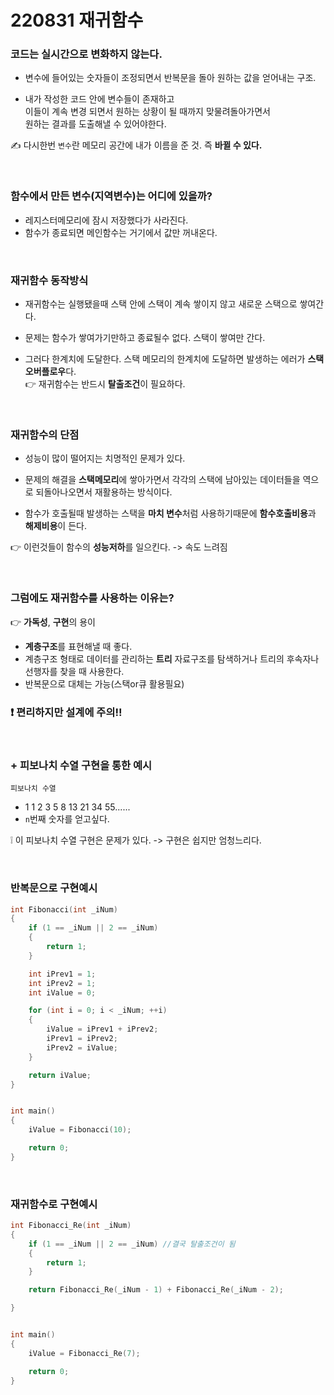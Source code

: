 # 220831 재귀함수

### 코드는 실시간으로 변화하지 않는다.
* 변수에 들어있는 숫자들이 조정되면서 반복문을 돌아 원하는 값을 얻어내는 구조.  

* 내가 작성한 코드 안에 변수들이 존재하고   
    이들이 계속 변경 되면서 원하는 상황이 될 때까지   맞물려돌아가면서  
    원하는 결과를 도출해낼 수 있어야한다.  

✍ 다시한번 `변수`란 메모리 공간에 내가 이름을 준 것. 즉 **바뀔 수 있다.**

<br/>

### 함수에서 만든 변수(지역변수)는 어디에 있을까?
* 레지스터메모리에 잠시 저장했다가 사라진다.
* 함수가 종료되면 메인함수는 거기에서 값만 꺼내온다.  

<br/>

### 재귀함수 동작방식
* 재귀함수는 실행됐을때 스택 안에 스택이 계속 쌓이지 않고 새로운 스택으로 쌓여간다.

 * 문제는 함수가 쌓여가기만하고 종료될수 없다. 스택이 쌓여만 간다.  

* 그러다 한계치에 도달한다. 스택 메모리의 한계치에 도달하면 발생하는 에러가 **스택오버플로우**다.  
👉 재귀함수는 반드시 **탈출조건**이 필요하다.

 <br/>

 ### 재귀함수의 단점
* 성능이 많이 떨어지는 치명적인 문제가 있다.  

* 문제의 해결을 **스택메모리**에 쌓아가면서 각각의 스택에 남아있는 데이터들을 역으로 되돌아나오면서 재활용하는 방식이다.  

* 함수가 호출될때 발생하는 스택을 **마치 변수**처럼 사용하기때문에 **함수호출비용**과 **해제비용**이 든다.  

👉 이런것들이 함수의 **성능저하**를 일으킨다. -> 속도 느려짐

<br/>

 ### 그럼에도 재귀함수를 사용하는 이유는?
👉 **가독성**, **구현**의 용이

* **계층구조**를 표현해낼 때 좋다.
* 계층구조 형태로 데이터를 관리하는 **트리** 자료구조를 탐색하거나 트리의 후속자나 선행자를 찾을 때 사용한다.  
* 반복문으로 대체는 가능(스택or큐 활용필요)

### **❗ 편리하지만 설계에 주의!!**

<br/>

### + 피보나치 수열 구현을 통한 예시 

`피보나치 수열`
* 1 1 2 3 5 8 13 21 34 55...... 
* `n`번째 숫자를 얻고싶다.    

❕ 이 피보나치 수열 구현은 문제가 있다. -> 구현은 쉽지만 엄청느리다.

<br/>

### 반복문으로 구현예시 
```cpp
int Fibonacci(int _iNum)
{
	if (1 == _iNum || 2 == _iNum)
	{
		return 1;
	}

	int iPrev1 = 1;
	int iPrev2 = 1;
	int iValue = 0;

	for (int i = 0; i < _iNum; ++i)
	{
		iValue = iPrev1 + iPrev2;
		iPrev1 = iPrev2;
		iPrev2 = iValue;
	}

	return iValue;
}


int main()
{	
	iValue = Fibonacci(10);

	return 0;
}
```

<br/>

### 재귀함수로 구현예시
```cpp
int Fibonacci_Re(int _iNum)
{
	if (1 == _iNum || 2 == _iNum) //결국 탈출조건이 됨
	{
		return 1;
	}

	return Fibonacci_Re(_iNum - 1) + Fibonacci_Re(_iNum - 2);

}


int main()
{	
	iValue = Fibonacci_Re(7);

	return 0;
}
```


